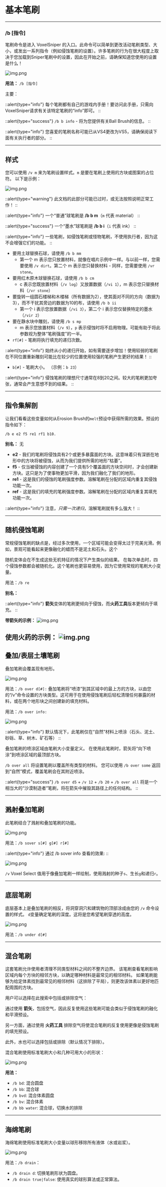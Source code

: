 # 基本笔刷

---
### **/b [指令]**

笔刷命令是进入 VoxelSniper 的入口。此命令可以简单到更改活动笔刷类型、大小，或发出一系列指令（例如侵蚀笔刷的设置）。许多笔刷的行为在很大程度上取决于您加载到Sniper笔刷中的设置，因此在开始之前，请确保知道您使用的设置是什么！

![img.png](images/Commands/brush.png)

**用法：** `/b [指令]`

主要：

::alert{type="info"}
每个笔刷都有自己的游戏内手册！要访问此手册，只需向VoxelSniper请求有关该特定笔刷的“info”即可。
::

::alert{type="success"}
`/b b info` - 将为您提供有关Ball Brush的信息。
::

::alert{type="info"}
您喜爱的笔刷名称可能已从VS4更改为VS5，请确保阅读下面有关执行者的部分。
::

---

## 样式

您可以使用 `/v m` 来为笔刷设置样式。`m` 是要在笔刷上使用的方块或图案的占位符。
以下是示例：

![img.png](images/Commands/performerExample.png)


::alert{type="warning"}
此文档的此部分可能已过时，或无法按照说明正常工作！
::

::alert{type="info"}
一个“普通”球笔刷是 **/b b m**（`m` 代表 material）
::

::alert{type="success"}
一个“墨水”球笔刷是 **/b b i**（`i` 代表 ink）
::

::alert{type="info"}
一些笔刷，如侵蚀笔刷或怪物笔刷，不使用执行者，因为这不会增强它们的功能。
::

* 要用土球替换石球，请使用 `/b b mm`
    * 第一个 m 表示您只放置材料，就像在唱片示例中一样。与以前一样，您需要使用 `/v dirt`。第二个 m 表示您只替换材料 - 同样，您需要使用 `/vr stone`。
* 要用红木原木球替换石球，请使用 `/b b cm`
    * c 表示您既放置材料（`/v log`）又放置数据（`/vi 1`），m 表示您只替换材料（`/vr stone`）
* 要旋转一组圆石楼梯和木楼梯（所有数据为2），使其面对不同的方向（数据为3），而不干扰其旁边的数据为10的布，请使用 `/b b ii`
    * 第一个 i 表示您放置数据（`/vi 3`），第二个 i 表示您仅替换特定的墨水（`/vir 2`）
* 要在静水块中雕刻，请使用 `/b s mp`
    * m 表示您放置材料（`/v 9`），`p` 表示侵蚀时将不启用物理。可能有助于将此参数视为整体“笔刷强度”的一半。
* `rf[#]` - 笔刷将执行填充的递归次数。

::alert{type="info"}
始终从小的递归开始，如有需要逐步增加！使用较弱的笔刷在不同位置重新雕刻可能比在较少的位置使用较强的笔刷产生更好的结果！
::

* `b[#]` - 笔刷大小。 （示例：`b 23`）

::alert{type="info"}
侵蚀笔刷的理想尺寸通常在8到20之间。较大的笔刷更加夸张，通常会产生意想不到的结果。
::

---

## 指令集解剖
让我们看看这些变量如何从Erosion Brush的`melt`预设中获得所需的效果。预设的指令如下：

`/b e e2 f5 re1 rf1 b10.`

**别名：** 无


* **e2** - 我们的笔刷将侵蚀具有2个或更多暴露面的方块。这意味着只有深嵌在地形中的方块将被侵蚀，从而为我们提供所需的地形“枯萎”。
* **f5** - 仅当被侵蚀的内容创建了一个具有5个覆盖面的方块空间时，才会创建新方块。这只是为了使事物更加平滑，因为我们融化了我们的地形。
* **re1** - 这是我们的侵蚀的笔刷强度参数。溶解笔刷在分配的区域内重复其侵蚀功能一次。
* **ref** - 这是我们的填充的笔刷强度参数。溶解笔刷在分配的区域内重复其填充功能一次。

::alert{type="info"}
注意，*只需一次递归*，溶解笔刷就有多么强大！
::

---

## 随机侵蚀笔刷
常规侵蚀笔刷的缺点是，经过多次使用，一个区域可能会变得太过于完美光滑。例如，景观可能看起来更像融化的蜡而不是泥土和石头。这个

随机变体会在不生成这些无机特征的情况下产生类似的结果。
在每次单击时，四个侵蚀参数都会被随机化。这个笔刷也更容易使用，因为它使用常规的笔刷大小变量。

用法：`/b re`

**别名：**


::alert{type="info"}
**箭矢**变体的笔刷更倾向于侵蚀，而**火药工具**版本更倾向于填充。
::

**带箭矢的示例：**
![img.png](images/Commands/randomErodeArrow.png)

**使用火药的示例：**
![img.png](images/Commands/randomErodeGunpowder.png)
---

## 叠加/表层土壤笔刷

叠加笔刷会覆盖现有地形。

![img.png](images/Commands/bOverlay.png)

用法：`/b over d[#]:` 
叠加笔刷将“喷漆”到其区域中的最上方的方块，以由您的“/v”命令设置的方块类型。这可用于在使用侵蚀笔刷后轻松清理任何暴露的材料，或在两个地形块之间创建新的填充材料。

用法：`/b over info:`

![img.png](images/Commands/overlayInfo.png)


::alert{type="info"}
默认情况下，此笔刷仅在“自然”材料上喷涂（石头、泥土、砂砾、草、树木、矿石等）
::

叠加笔刷的喷涂区域由笔刷大小变量定义。
在使用此笔刷时，箭矢将“向下喷涂”到喷涂区域的最顶部方块。

`/b over all` 将设置笔刷以覆盖所有类型的材料。
您可以使用 `/b over some` 返回到“自然”模式，覆盖笔刷会在其附近喷涂。

::alert{type="success"}
`/b over d5` + `/v 12` + `/b 20` + `/b over all` 将是一个相当大的“沙漠制造者”笔刷，将在箭矢中摧毁其路径上的任何结构。
::

---

## 溅射叠加笔刷

此笔刷结合了溅射和叠加笔刷的功能。

![img.png](images/Commands/splatterOverlay.png)

用法：`/b sover s[#] g[#] r[#]`


::alert{type="info"} 通过 /b sover info 查看的效果: ::

![img.png](images/Commands/splatterOverlayInfo.png)

`/v` Voxel Select 值用于像叠加笔刷一样绘制，使用溅射的种子`s`、生长`g`和递归`r`。

---

## 底层笔刷
底层基本上是叠加笔刷的相反，将洞穿洞穴和建筑物的顶部涂成由您的 `/v` 命令设置的样式。 `d`变量确定笔刷的深度。这将是您希望笔刷穿透的高度。

![img.png](images/Commands/underlayInfo.png)

用法：`/b under d[#]`

---
## 混合笔刷

这套笔刷允许使用者清理不同类型材料之间的不整齐边界。
该笔刷查看笔刷影响区域内每个方块的相邻方块，以确定哪种材料是最常见的相邻材料。
如果笔刷能够为给定体素找到最常见的相邻材料（这排除了平局），则更改该体素以更好地匹配周围的方块。

用户可以选择在此搜索中包括或排除空气：

通过使用 **箭矢**，包括空气，因此反复使用这些笔刷可能会类似于侵蚀笔刷的融化和平滑预设。

另一方面，通过使用 **火药工具** 排除空气将使混合笔刷的反复使用更像是侵蚀笔刷的填充预设。

此外，水也可以选择包括或排除（默认情况下排除）。

混合笔刷使用标准笔刷大小和几种可用大小的形状：

![img.png](images/Commands/blendBall.png)

**用法：**
* `/b bd`: 混合圆盘
* `/b bb`: 混合球
* `/b bvd`: 混合体素圆盘
* `/b bv`: 混合体素
* `/b bb water`: 混合球，切换水的排除

---

## 海绵笔刷

海绵笔刷使用标准笔刷大小变量以球形移除所有液体（水或岩浆）。

![img.png](images/Commands/drain.png)

用法：`/b drain`：

* `/b drain d`: 切换笔刷形状为圆盘。
* `/b drain true|false`: 使用真实的球形算法或正常算法。